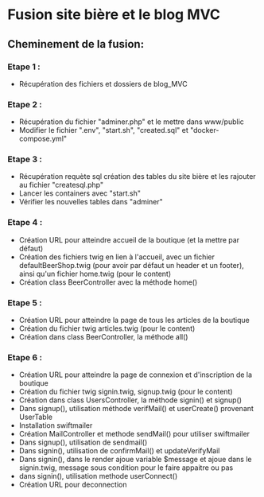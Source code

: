 # Fusion site bière et le blog MVC  

## Cheminement de la fusion: 

### Etape 1 :  

- Récupération des fichiers et dossiers de blog_MVC


### Etape 2 :  

- Récupération du fichier "adminer.php" et le mettre dans www/public
- Modifier le fichier ".env", "start.sh", "created.sql" et "docker-compose.yml"


### Etape 3 :  

- Récupération requète sql création des tables du site bière et les rajouter au fichier "createsql.php"
- Lancer les containers avec "start.sh"
- Vérifier les nouvelles tables dans "adminer"


### Etape 4 :  

- Création URL pour atteindre accueil de la boutique (et la mettre par défaut)
- Création des fichiers twig en lien à l'accueil, avec un fichier defaultBeerShop.twig (pour avoir par défaut un header et un footer), ainsi qu'un fichier home.twig (pour le content)
- Création class BeerController avec la méthode home()


### Etape 5 :  

- Création URL pour atteindre la page de tous les articles de la boutique
- Création du fichier twig articles.twig (pour le content)
- Création dans class BeerController, la méthode all()


### Etape 6 :  

- Création URL pour atteindre la page de connexion et d'inscription de la boutique
- Création du fichier twig signin.twig, signup.twig (pour le content)
- Création dans class UsersController, la méthode signin() et signup()
- Dans signup(), utilisation méthode verifMail() et userCreate() provenant UserTable
- Installation swiftmailer
- Création MailController et methode sendMail() pour utiliser swiftmailer
- Dans signup(), utilisation de sendmail()
- Dans signin(), utilisation de confirmMail() et updateVerifyMail
- Dans signin(), dans le render ajoue variable $message et ajoue dans le signin.twig, message sous condition pour le faire appaitre ou pas
- dans signin(), utilisation methode userConnect()
- Création URL pour deconnection
